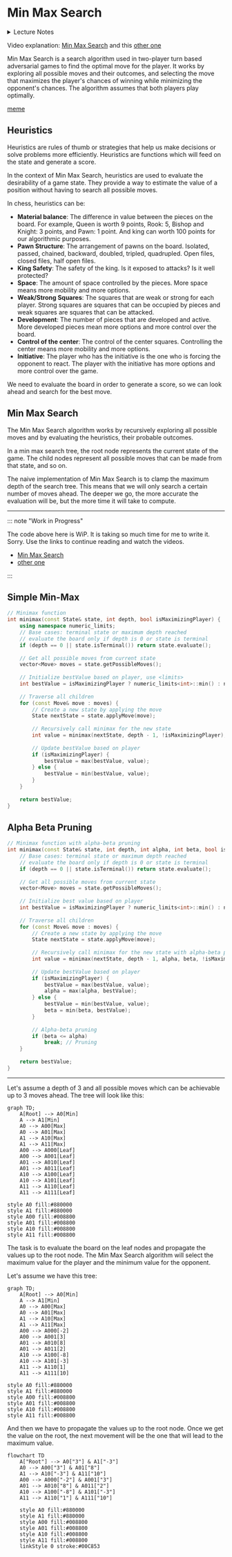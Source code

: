 # Min Max Search

<details>
<summary>Lecture Notes</summary>

- Heuristics
- Min Max Search
- Alpha Beta Pruning

</details>

Video explanation: [Min Max Search](https://www.youtube.com/watch?v=l-hh51ncgDI) and this [other one](https://www.youtube.com/watch?v=trKjYdBASyQ)

Min Max Search is a search algorithm used in two-player turn based adversarial games to find the optimal move for the player. It works by exploring all possible moves and their outcomes, and selecting the move that maximizes the player's chances of winning while minimizing the opponent's chances. The algorithm assumes that both players play optimally.

[meme](https://media.makeameme.org/created/thats-my-secret-dece4a572a.jpg)

## Heuristics

Heuristics are rules of thumb or strategies that help us make decisions or solve problems more efficiently. Heuristics are functions which will feed on the state and generate a score.

In the context of Min Max Search, heuristics are used to evaluate the desirability of a game state. They provide a way to estimate the value of a position without having to search all possible moves.

In chess, heuristics can be:

- **Material balance**: The difference in value between the pieces on the board. For example, Queen is worth 9 points, Rook: 5, Bishop and Knight: 3 points, and Pawn: 1 point. And king can worth 100 points for our algorithmic purposes.
- **Pawn Structure**: The arrangement of pawns on the board. Isolated, passed, chained, backward, doubled, tripled, quadrupled. Open files, closed files, half open files.
- **King Safety**: The safety of the king. Is it exposed to attacks? Is it well protected?
- **Space**: The amount of space controlled by the pieces. More space means more mobility and more options.
- **Weak/Strong Squares**: The squares that are weak or strong for each player. Strong squares are squares that can be occupied by pieces and weak squares are squares that can be attacked.
- **Development**: The number of pieces that are developed and active. More developed pieces mean more options and more control over the board.
- **Control of the center**: The control of the center squares. Controlling the center means more mobility and more options.
- **Initiative**: The player who has the initiative is the one who is forcing the opponent to react. The player with the initiative has more options and more control over the game.

We need to evaluate the board in order to generate a score, so we can look ahead and search for the best move.

## Min Max Search

The Min Max Search algorithm works by recursively exploring all possible moves and by evaluating the heuristics, their probable outcomes. 

In a min max search tree, the root node represents the current state of the game. The child nodes represent all possible moves that can be made from that state, and so on.

The naive implementation of Min Max Search is to clamp the maximum depth of the search tree. This means that we will only search a certain number of moves ahead. The deeper we go, the more accurate the evaluation will be, but the more time it will take to compute.

--- 
::: note "Work in Progress"

The code above here is WiP. It is taking so much time for me to write it. Sorry. Use the links to continue reading and watch the videos.

- [Min Max Search](https://www.youtube.com/watch?v=l-hh51ncgDI)
- [other one](https://www.youtube.com/watch?v=trKjYdBASyQ)

:::

## Simple Min-Max

``` c++ 
// Minimax function
int minimax(const State& state, int depth, bool isMaximizingPlayer) {
    using namespace numeric_limits;
    // Base cases: terminal state or maximum depth reached
    // evaluate the board only if depth is 0 or state is terminal
    if (depth == 0 || state.isTerminal()) return state.evaluate();
    
    // Get all possible moves from current state
    vector<Move> moves = state.getPossibleMoves();
    
    // Initialize bestValue based on player, use <limits>
    int bestValue = isMaximizingPlayer ? numeric_limits<int>::min() : numeric_limits<int>::max();
    
    // Traverse all children
    for (const Move& move : moves) {
        // Create a new state by applying the move
        State nextState = state.applyMove(move);
        
        // Recursively call minimax for the new state
        int value = minimax(nextState, depth - 1, !isMaximizingPlayer);
        
        // Update bestValue based on player
        if (isMaximizingPlayer) {
            bestValue = max(bestValue, value);
        } else {
            bestValue = min(bestValue, value);
        }
    }
    
    return bestValue;
}
```

## Alpha Beta Pruning

``` c++ 
// Minimax function with alpha-beta pruning
int minimax(const State& state, int depth, int alpha, int beta, bool isMaximizingPlayer) {
    // Base cases: terminal state or maximum depth reached
    // evaluate the board only if depth is 0 or state is terminal
    if (depth == 0 || state.isTerminal()) return state.evaluate();
    
    // Get all possible moves from current state
    vector<Move> moves = state.getPossibleMoves();
    
    // Initialize best value based on player
    int bestValue = isMaximizingPlayer ? numeric_limits<int>::min() : numeric_limits<int>::max();
    
    // Traverse all children
    for (const Move& move : moves) {
        // Create a new state by applying the move
        State nextState = state.applyMove(move);
        
        // Recursively call minimax for the new state with alpha-beta pruning
        int value = minimax(nextState, depth - 1, alpha, beta, !isMaximizingPlayer);
        
        // Update bestValue based on player
        if (isMaximizingPlayer) {
            bestValue = max(bestValue, value);
            alpha = max(alpha, bestValue);
        } else {
            bestValue = min(bestValue, value);
            beta = min(beta, bestValue);
        }
        
        // Alpha-beta pruning
        if (beta <= alpha)
            break; // Pruning
    }
    
    return bestValue;
}
```

---

Let's assume a depth of 3 and all possible moves which can be achievable up to 3 moves ahead. The tree will look like this:

``` mermaid
graph TD;
    A[Root] --> A0[Min]
    A --> A1[Min]
    A0 --> A00[Max]
    A0 --> A01[Max]
    A1 --> A10[Max]
    A1 --> A11[Max]
    A00 --> A000[Leaf]
    A00 --> A001[Leaf]
    A01 --> A010[Leaf]
    A01 --> A011[Leaf]
    A10 --> A100[Leaf]
    A10 --> A101[Leaf]
    A11 --> A110[Leaf]
    A11 --> A111[Leaf]
    
style A0 fill:#880000
style A1 fill:#880000
style A00 fill:#008800
style A01 fill:#008800
style A10 fill:#008800
style A11 fill:#008800
```

The task is to evaluate the board on the leaf nodes and propagate the values up to the root node. The Min Max Search algorithm will select the maximum value for the player and the minimum value for the opponent.

Let's assume we have this tree:

``` mermaid
graph TD;
    A[Root] --> A0[Min]
    A --> A1[Min]
    A0 --> A00[Max]
    A0 --> A01[Max]
    A1 --> A10[Max]
    A1 --> A11[Max]
    A00 --> A000[-2]
    A00 --> A001[3]
    A01 --> A010[8]
    A01 --> A011[2]
    A10 --> A100[-8]
    A10 --> A101[-3]
    A11 --> A110[1]
    A11 --> A111[10]
    
style A0 fill:#880000
style A1 fill:#880000
style A00 fill:#008800
style A01 fill:#008800
style A10 fill:#008800
style A11 fill:#008800
```

And then we have to propagate the values up to the root node. Once we get the value on the root, the next movement will be the one that will lead to the maximum value. 

``` mermaid
flowchart TD
    A["Root"] --> A0["3"] & A1["-3"]
    A0 --> A00["3"] & A01["8"]
    A1 --> A10["-3"] & A11["10"]
    A00 --> A000["-2"] & A001["3"]
    A01 --> A010["8"] & A011["2"]
    A10 --> A100["-8"] & A101["-3"]
    A11 --> A110["1"] & A111["10"]

    style A0 fill:#880000
    style A1 fill:#880000
    style A00 fill:#008800
    style A01 fill:#008800
    style A10 fill:#008800
    style A11 fill:#008800
    linkStyle 0 stroke:#00C853
```